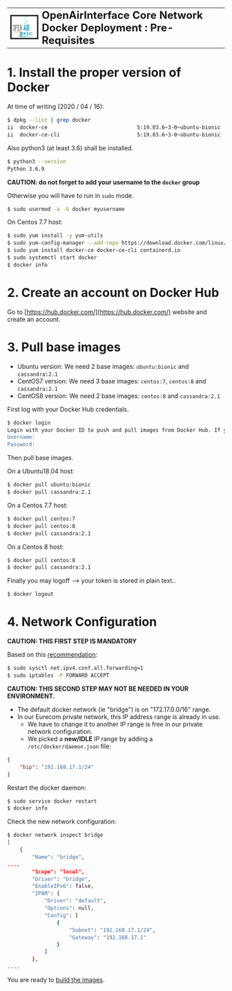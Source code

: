 <table style="border-collapse: collapse; border: none;">
  <tr style="border-collapse: collapse; border: none;">
    <td style="border-collapse: collapse; border: none;">
      <a href="http://www.openairinterface.org/">
         <img src="./images/oai_final_logo.png" alt="" border=3 height=50 width=150>
         </img>
      </a>
    </td>
    <td style="border-collapse: collapse; border: none; vertical-align: center;">
      <b><font size = "5">OpenAirInterface Core Network Docker Deployment : Pre-Requisites </font></b>
    </td>
  </tr>
</table>

# 1. Install the proper version of Docker #

At time of writing (2020 / 04 / 16):

```bash
$ dpkg --list | grep docker
ii  docker-ce                             5:19.03.6~3-0~ubuntu-bionic                     amd64        Docker: the open-source application container engine
ii  docker-ce-cli                         5:19.03.6~3-0~ubuntu-bionic                     amd64        Docker CLI: the open-source application container engine
```

Also python3 (at least 3.6) shall be installed.

```bash
$ python3 --version
Python 3.6.9
```

**CAUTION: do not forget to add your username to the `docker` group**

Otherwise you will have to run in `sudo` mode.

```bash
$ sudo usermod -a -G docker myusername
```

On Centos 7.7 host:

```bash
$ sudo yum install -y yum-utils
$ sudo yum-config-manager --add-repo https://download.docker.com/linux/centos/docker-ce.repo
$ sudo yum install docker-ce docker-ce-cli containerd.io
$ sudo systemctl start docker
$ docker info
```

# 2. Create an account on Docker Hub #

Go to [https://hub.docker.com/](https://hub.docker.com/) website and create an account.

# 3. Pull base images #

* Ubuntu  version: We need 2 base images: `ubuntu:bionic` and `cassandra:2.1`
* CentOS7 version: We need 3 base images: `centos:7`, `centos:8` and `cassandra:2.1`
* CentOS8 version: We need 2 base images: `centos:8` and `cassandra:2.1`

First log with your Docker Hub credentials.

```bash
$ docker login
Login with your Docker ID to push and pull images from Docker Hub. If you don't have a Docker ID, head over to https://hub.docker.com to create one.
Username: 
Password: 
```

Then pull base images.

On a Ubuntu18.04 host:

```bash
$ docker pull ubuntu:bionic
$ docker pull cassandra:2.1
```

On a Centos 7.7 host:

```bash
$ docker pull centos:7
$ docker pull centos:8
$ docker pull cassandra:2.1
```

On a Centos 8 host:

```bash
$ docker pull centos:8
$ docker pull cassandra:2.1
```

Finally you may logoff --> your token is stored in plain text..

```bash
$ docker logout
```

# 4. Network Configuration #

**CAUTION: THIS FIRST STEP IS MANDATORY**

Based on this [recommendation](https://docs.docker.com/network/bridge/#enable-forwarding-from-docker-containers-to-the-outside-world):

```bash
$ sudo sysctl net.ipv4.conf.all.forwarding=1
$ sudo iptables -P FORWARD ACCEPT
```

**CAUTION: THIS SECOND STEP MAY NOT BE NEEDED IN YOUR ENVIRONMENT.**

* The default docker network (ie "bridge") is on "172.17.0.0/16" range.
* In our Eurecom private network, this IP address range is already in use.
  - We have to change it to another IP range is free in our private network configuration.
  - We picked a **new/IDLE** IP range by adding a `/etc/docker/daemon.json` file:

```json
{
	"bip": "192.168.17.1/24"
}
```

Restart the docker daemon:

```bash
$ sudo service docker restart
$ docker info
```

Check the new network configuration:

```bash
$ docker network inspect bridge
[
    {
        "Name": "bridge",
....
        "Scope": "local",
        "Driver": "bridge",
        "EnableIPv6": false,
        "IPAM": {
            "Driver": "default",
            "Options": null,
            "Config": [
                {
                    "Subnet": "192.168.17.1/24",
                    "Gateway": "192.168.17.1"
                }
            ]
        },
....
```

You are ready to [build the images](./BUILD_IMAGES.md).


